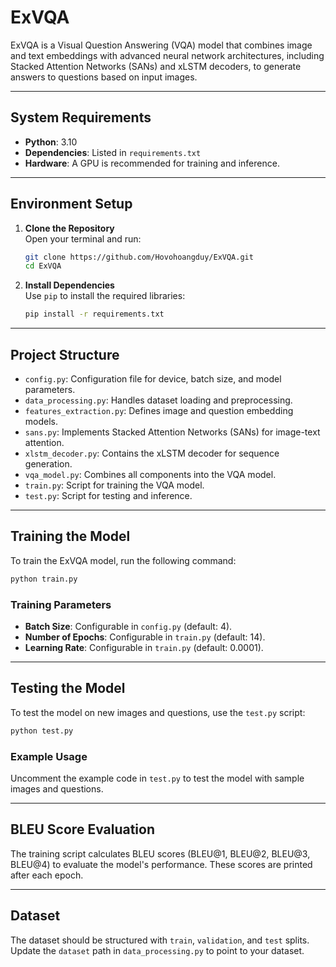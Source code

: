 # ExVQA

ExVQA is a Visual Question Answering (VQA) model that combines image and text embeddings with advanced neural network architectures, including Stacked Attention Networks (SANs) and xLSTM decoders, to generate answers to questions based on input images.

---

## System Requirements

- **Python**: 3.10
- **Dependencies**: Listed in `requirements.txt`
- **Hardware**: A GPU is recommended for training and inference.

---

## Environment Setup

1. **Clone the Repository**  
   Open your terminal and run:
   ```bash
   git clone https://github.com/Hovohoangduy/ExVQA.git
   cd ExVQA
   ```

2. **Install Dependencies**  
   Use `pip` to install the required libraries:
   ```bash
   pip install -r requirements.txt
   ```

---

## Project Structure

- `config.py`: Configuration file for device, batch size, and model parameters.
- `data_processing.py`: Handles dataset loading and preprocessing.
- `features_extraction.py`: Defines image and question embedding models.
- `sans.py`: Implements Stacked Attention Networks (SANs) for image-text attention.
- `xlstm_decoder.py`: Contains the xLSTM decoder for sequence generation.
- `vqa_model.py`: Combines all components into the VQA model.
- `train.py`: Script for training the VQA model.
- `test.py`: Script for testing and inference.

---

## Training the Model

To train the ExVQA model, run the following command:
```bash
python train.py
```

### Training Parameters
- **Batch Size**: Configurable in `config.py` (default: 4).
- **Number of Epochs**: Configurable in `train.py` (default: 14).
- **Learning Rate**: Configurable in `train.py` (default: 0.0001).

---

## Testing the Model

To test the model on new images and questions, use the `test.py` script:
```bash
python test.py
```

### Example Usage
Uncomment the example code in `test.py` to test the model with sample images and questions.

---

## BLEU Score Evaluation

The training script calculates BLEU scores (BLEU@1, BLEU@2, BLEU@3, BLEU@4) to evaluate the model's performance. These scores are printed after each epoch.

---

## Dataset

The dataset should be structured with `train`, `validation`, and `test` splits. Update the `dataset` path in `data_processing.py` to point to your dataset.